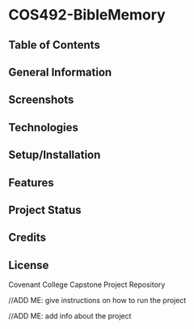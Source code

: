 # COS492-BibleMemory

## Table of Contents

## General Information

## Screenshots

## Technologies

## Setup/Installation

## Features

## Project Status

## Credits

## License



Covenant College Capstone Project Repository

//ADD ME: give instructions on how to run the project

//ADD ME: add info about the project

